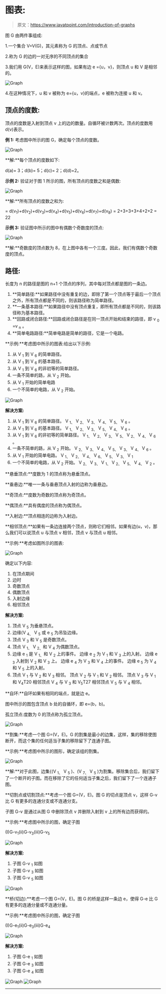 # 图表:

> 原文：<https://www.javatpoint.com/introduction-of-graphs>

图 G 由两件事组成:

1.一个集合 V=V(G)，其元素称为 G 的顶点、点或节点

2.称为 G 的边的一对无序的不同顶点的集合

3.我们用 G(V，E)来表示这样的图，如果有边 e ={u，v}，则顶点 u 和 V 是相邻的。

![Graph](img/b2d44db7b411a0b5a9bd33e08200d5a9.png)

4.在这种情况下，u 和 v 被称为 e={u，v}的端点，e 被称为连接 u 和 v。

## 顶点的度数:

顶点的度数是入射到顶点 v 上的边的数量。自循环被计数两次。顶点的度数用 d(v)表示。

**例 1:** 考虑图中所示的图 G，确定每个顶点的度数。

![Graph](img/b0e12d31261e3a239c639f7a2d004887.png)

**解:**每个顶点的度数如下:

d(a)= 3；d(b)= 5；d(c)= 2；d(d)=2。

**示例 2:** 验证对于图 1 所示的图，所有顶点的度数之和是偶数:

![Graph](img/9848aaccd6415315aa748dc4b9a7f99a.png)

**解:**所有顶点的度数之和为:

= d(v<sub>1</sub>)+d(v<sub>2</sub>)+d(v<sub>3</sub>)+d(v<sub>4</sub>)+d(v<sub>5</sub>)+d(v<sub>6</sub>)+d(v<sub>7</sub>)+d(v<sub>8</sub>)
= 2+3+3+3+4+2+2 = 22

**示例 3:** 验证图中所示的图中有偶数个奇数度的顶点:

![Graph](img/e5db27b3267abdca718d839b488520f1.png)

**解:**奇数度的顶点数为 8，在上图中各有一个三度。因此，我们有偶数个奇数度的顶点。

## 路径:

长度为 n 的路径是图的 n+1 个顶点的序列，其中每对顶点都是图的一条边。

1.  **简单路径:**如果路径中没有重复的边，即除了第一个顶点等于最后一个顶点之外，所有顶点都是不同的，则该路径称为简单路径。
2.  **一条基本路径:**如果路径中没有顶点重复，即所有顶点都是不同的，则该路径称为基本路径。
3.  **回路或闭合路径:**回路或闭合路径是在同一顶点开始和结束的路径，即 v <sub>0</sub> =v <sub>n</sub> 。
4.  **简单电路路径:**简单电路是简单的路径，它是一个电路。

**示例:**考虑图中所示的图表:给出以下示例:

1.  从 V <sub>1</sub> 到 V <sub>6</sub> 的简单路径。
2.  从 V <sub>1</sub> 到 V <sub>6</sub> 的基本路径。
3.  从 V <sub>1</sub> 到 V <sub>6</sub> 的非初等的简单路径。
4.  一条不简单的路，从 V <sub>2</sub> 开始。
5.  从 V <sub>1</sub> 开始的简单电路
6.  一个不简单的电路，从 V <sub>2</sub> 开始。

![Graph](img/d0f81adee2193c8f902fb852da72a438.png)

**解决方案:**

1.  从 V <sub>1</sub> 到 V <sub>6</sub> 的简单路径。
    V <sub>1、</sub> V <sub>2、</sub> V <sub>3、</sub> V <sub>4、</sub> V <sub>5、</sub> V <sub>6</sub> 。
2.  从 V <sub>1</sub> 到 V <sub>6</sub> 的基本路径。
    V <sub>1、</sub> V <sub>2、</sub> V <sub>3、</sub> V <sub>5、</sub> V <sub>4、</sub> V <sub>6</sub> 。
3.  从 V <sub>1</sub> 到 V <sub>6</sub> 的非初等的简单路径。
    V <sub>1、</sub> V <sub>2、</sub> V <sub>3、</sub> V <sub>5、</sub> V <sub>2、</sub> V <sub>4、</sub> V <sub>6</sub> 。
4.  一条不简单的路，从 V <sub>2</sub> 开始。
    V <sub>2、</sub> V <sub>3、</sub> V <sub>4、</sub> V <sub>5、</sub> V <sub>3、</sub> V <sub>4、</sub> V <sub>6</sub> 。
5.  从 V <sub>1</sub> 开始的简单电路。
    V <sub>1、</sub> V <sub>2、</sub> V <sub>4、</sub> V <sub>6、</sub> V <sub>5、</sub> V <sub>3、</sub> V <sub>1</sub>
6.  一个不简单的电路，从 V <sub>2</sub> 开始。
    V <sub>2、</sub> V <sub>3、</sub> V <sub>1、</sub> V <sub>2、</sub> V <sub>5、</sub> V <sub>4、</sub> V <sub>2</sub> 。

**悬垂顶点:**度数为 1 的顶点称为悬垂顶点。

**垂悬边:**唯一一条与垂悬顶点入射的边称为垂悬边。

**奇顶点:**度数为奇数的顶点称为奇顶点。

**偶顶点:**具有偶度的顶点称为偶顶点。

**入射边:**顶点相连的边称为入射边。

**相邻顶点:**如果有一条边连接两个顶点，则称它们相邻。如果有边(u，v)，那么我们可以说顶点 u 与顶点 v 相邻，顶点 v 与顶点 u 相邻。

**示例:**考虑如图所示的图表:

![Graph](img/4a6ae4fee2d0fe1bde45445d2b597322.png)

确定以下内容:

1.  在顶点期间
2.  边时
3.  奇数顶点
4.  偶数顶点
5.  入射边缘
6.  相邻顶点

**解决方案:**

1.  顶点 V <sub>5</sub> 为垂悬顶点。
2.  边缘(V <sub>4、</sub> V <sub>5</sub> 或 e <sub>5</sub> 为吊坠边缘。
3.  顶点 V <sub>3</sub> 和 V <sub>5</sub> 是奇数顶点。
4.  顶点 V <sub>1、</sub> V <sub>2、</sub>和 V <sub>4</sub> 为偶数顶点。
5.  边缘 e <sub>1</sub> 是 V <sub>1、</sub>和 V <sub>2</sub> 上的事件。
    边缘 e <sub>2</sub> 为 V <sub>1</sub> 和 V <sub>3</sub> 上的入射。
    边缘 e <sub>3</sub> 入射到 V <sub>2</sub> 和 V <sub>3</sub> 上。
    边缘 e <sub>4</sub> 为 V <sub>3</sub> 和 V <sub>4</sub> 上的事件。
    边缘 e <sub>5</sub> 为 V <sub>4</sub> 和 V <sub>5</sub> 上的入射。
6.  顶点 V <sub>1</sub> 与 V <sub>2</sub> 和 V <sub>3</sub> 相邻。
    顶点 V <sub>2</sub> 与 V <sub>1</sub> 和 V <sub>2</sub> 相邻。
    顶点 V <sub>3</sub> 与 V <sub>1</sub> 和 V<sub>4</sub>T20 相邻顶点 V <sub>4</sub> 与 V <sub>3</sub> 和 V<sub>5</sub>T27 相邻顶点 V <sub>5</sub> 与 V <sub>4</sub> 相邻。

**自环:**自环如果有相同的端点，就是边 e。

图中所示的图包含顶点 b 处的自循环，即 e=(b，b)。

孤立顶点:度数为 0 的顶点称为孤立顶点。

![Graph](img/b90d3e02007a612e190f549853261ce1.png)

**割集:**考虑一个图 G=(V，E)。G 的割集是最小的边集，这样，集的移除使图断开，而这个集的任何适当子集的移除留下了连通子图。

**示例:**考虑图中所示的图形，确定该组的割集。

![Graph](img/fee835295df5d235ea86eb33a74bcf07.png)

**解:**对于此图，边集{(V <sub>1、</sub> V <sub>5</sub> )、(V <sub>7、</sub> V <sub>5</sub> )为割集。移除集合后，我们留下了一个断开的子图。而在移除了它的任何适当子集之后，我们留下了一个连通子图。

**切割点或切割顶点:**考虑一个图 G=(V，E)。图 G 的切点是顶点 v，这样 G-v 比 G 有更多的连通分支或不连通分支。

子图 G-v 是通过从图 G 中删除顶点 v 并删除入射到 v 上的所有边而获得的。

**示例:**考虑图中所示的图，确定子图

(I)G-v<sub>1</sub>(ii)G-v<sub>3</sub>(iii)G-v<sub>5</sub>

![Graph](img/9011106b5a23713a894cd4c0491dfe9a.png)

**解决方案:**

1.  子图 G-v <sub>1</sub> 如图
2.  子图 G-v <sub>3</sub> 如图
3.  子图 G-v <sub>5</sub> 如图

![Graph](img/055698a6618135d24486e9af5a990dd6.png)

**桥(切边):**考虑一个图 G=(V，E)。图 G 的桥是这样一条边 e，使得 G-e 比 G 有更多的连通分量或不连通分量。

**示例:**考虑图中所示的图，确定子图

(I)G-e<sub>1</sub>(ii)G-e<sub>3</sub>(iii)G-e<sub>4</sub>

![Graph](img/ddb34e6a824c52432a6419b6238eed59.png)

**解决方案:**

1.  子图 G-e <sub>1</sub> 如图
2.  子图 G-e <sub>3</sub> 如图
3.  子图 G-e <sub>4</sub> 如图

![Graph](img/487f91da85d8265625ca5d5e0a14bcad.png)
![Graph](img/24da0a0ecd1a813ccd872657e9aceb7d.png)

* * *